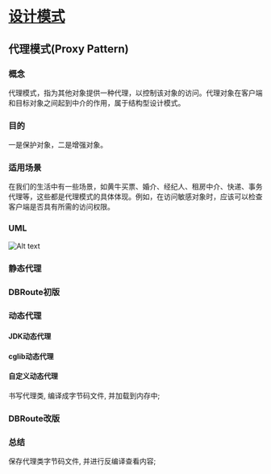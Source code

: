 # [设计模式](../README.md)

## 代理模式(Proxy Pattern)

### 概念

代理模式，指为其他对象提供一种代理，以控制该对象的访问。代理对象在客户端和目标对象之间起到中介的作用，属于结构型设计模式。

### 目的

一是保护对象，二是增强对象。

### 适用场景

在我们的生活中有一些场景，如黄牛买票、婚介、经纪人、租房中介、快递、事务代理等，这些都是代理模式的具体体现。例如，在访问敏感对象时，应该可以检查客户端是否具有所需的访问权限。

### UML
![Alt text](https://github.com/lthaoshao/design-patterns-example/blob/master/src/main/resources/com.lthaoshao.pattern.prototype/proxy.png "代理模式")

### 静态代理

### DBRoute初版

### 动态代理
#### JDK动态代理

#### cglib动态代理

#### 自定义动态代理


书写代理类, 编译成字节码文件, 并加载到内存中;

### DBRoute改版
### 总结

保存代理类字节码文件, 并进行反编译查看内容;


